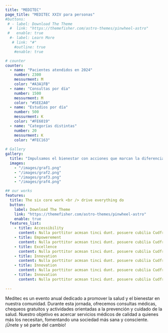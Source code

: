 ```yaml
---
title: "MEDITEC"
page_title: "MEDITEC XXIV para personas" 
#buttons:
 # - label: Download The Theme
  #  link: "https://themefisher.com/astro-themes/pinwheel-astro"
 #   enable: true
  #- label: Learn More
   # link: "#"
    #outline: true
    #enable: true

# counter
counter:
  - name: "Pacientes atendidos en 2024"
    number: 2300
    messurment: M
    color: "#A3A1FB"
  - name: "Consultas por día"
    number: 1500
    messurment: M
    color: "#5EE2A0"
  - name: "Estudios por día"
    number: 500
    messurment: K
    color: "#FE6019"
  - name: "Categorías distintas"
    number: 20
    messurment: K
    color: "#FEC163"
    
# Gallery
gallery:
  title: "Impulsamos el bienestar con acciones que marcan la diferencia."
  images:
    - "/images/graf1.png"
    - "/images/graf2.png"
    - "/images/graf3.png"
    - "/images/graf4.png"

## our works
features:
  title: The six core work <br /> drive everything do
  button:
    label: Download The Theme
    link: "https://themefisher.com/astro-themes/pinwheel-astro"
    enable: true
  features_list:
    - title: Accessibility
      content: Nulla porttitor acmsan tinci dunt. posuere cubilia Cudfrae Donec velit neque, autor sit amet aliuam vel
    - title: Empowerement
      content: Nulla porttitor acmsan tinci dunt. posuere cubilia Cudfrae Donec velit neque, autor sit amet aliuam vel
    - title: Excellence
      content: Nulla porttitor acmsan tinci dunt. posuere cubilia Cudfrae Donec velit neque, autor sit amet aliuam vel
    - title: Innovation
      content: Nulla porttitor acmsan tinci dunt. posuere cubilia Cudfrae Donec velit neque, autor sit amet aliuam vel
    - title: Innovation
      content: Nulla porttitor acmsan tinci dunt. posuere cubilia Cudfrae Donec velit neque, autor sit amet aliuam vel
    - title: Innovation
      content: Nulla porttitor acmsan tinci dunt. posuere cubilia Cudfrae Donec velit neque, autor sit amet aliuam vel
    
---
```

Meditec es un evento anual dedicado a promover la salud y el bienestar en nuestra comunidad. Durante esta jornada, ofrecemos consultas médicas, chequeos gratuitos y actividades orientadas a la prevención y cuidado de la salud. Nuestro objetivo es acercar servicios médicos de calidad a quienes más los necesitan, fomentando una sociedad más sana y consciente. ¡Únete y sé parte del cambio!
